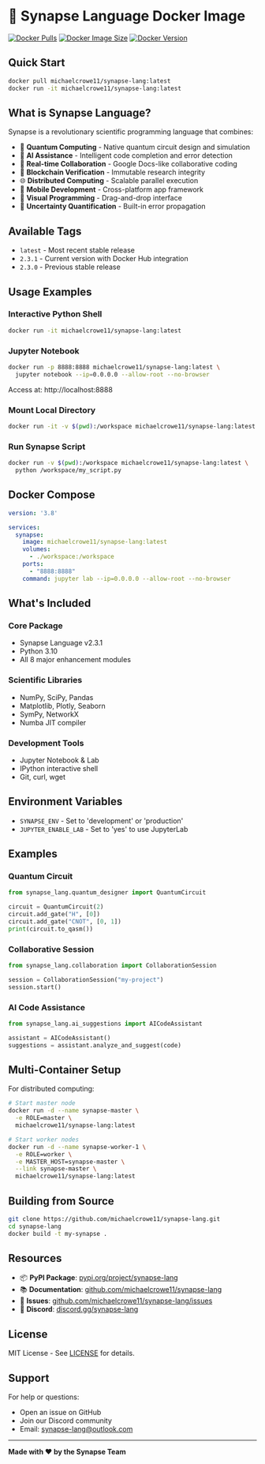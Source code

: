 # 🐳 Synapse Language Docker Image

[![Docker Pulls](https://img.shields.io/docker/pulls/michaelcrowe11/synapse-lang)](https://hub.docker.com/r/michaelcrowe11/synapse-lang)
[![Docker Image Size](https://img.shields.io/docker/image-size/michaelcrowe11/synapse-lang)](https://hub.docker.com/r/michaelcrowe11/synapse-lang)
[![Docker Version](https://img.shields.io/docker/v/michaelcrowe11/synapse-lang)](https://hub.docker.com/r/michaelcrowe11/synapse-lang)

## Quick Start

```bash
docker pull michaelcrowe11/synapse-lang:latest
docker run -it michaelcrowe11/synapse-lang:latest
```

## What is Synapse Language?

Synapse is a revolutionary scientific programming language that combines:
- 🔬 **Quantum Computing** - Native quantum circuit design and simulation
- 🤖 **AI Assistance** - Intelligent code completion and error detection
- 👥 **Real-time Collaboration** - Google Docs-like collaborative coding
- 🔐 **Blockchain Verification** - Immutable research integrity
- 🌐 **Distributed Computing** - Scalable parallel execution
- 📱 **Mobile Development** - Cross-platform app framework
- 🎨 **Visual Programming** - Drag-and-drop interface
- 🔢 **Uncertainty Quantification** - Built-in error propagation

## Available Tags

- `latest` - Most recent stable release
- `2.3.1` - Current version with Docker Hub integration
- `2.3.0` - Previous stable release

## Usage Examples

### Interactive Python Shell
```bash
docker run -it michaelcrowe11/synapse-lang:latest
```

### Jupyter Notebook
```bash
docker run -p 8888:8888 michaelcrowe11/synapse-lang:latest \
  jupyter notebook --ip=0.0.0.0 --allow-root --no-browser
```
Access at: http://localhost:8888

### Mount Local Directory
```bash
docker run -it -v $(pwd):/workspace michaelcrowe11/synapse-lang:latest
```

### Run Synapse Script
```bash
docker run -v $(pwd):/workspace michaelcrowe11/synapse-lang:latest \
  python /workspace/my_script.py
```

## Docker Compose

```yaml
version: '3.8'

services:
  synapse:
    image: michaelcrowe11/synapse-lang:latest
    volumes:
      - ./workspace:/workspace
    ports:
      - "8888:8888"
    command: jupyter lab --ip=0.0.0.0 --allow-root --no-browser
```

## What's Included

### Core Package
- Synapse Language v2.3.1
- Python 3.10
- All 8 major enhancement modules

### Scientific Libraries
- NumPy, SciPy, Pandas
- Matplotlib, Plotly, Seaborn
- SymPy, NetworkX
- Numba JIT compiler

### Development Tools
- Jupyter Notebook & Lab
- IPython interactive shell
- Git, curl, wget

## Environment Variables

- `SYNAPSE_ENV` - Set to 'development' or 'production'
- `JUPYTER_ENABLE_LAB` - Set to 'yes' to use JupyterLab

## Examples

### Quantum Circuit
```python
from synapse_lang.quantum_designer import QuantumCircuit

circuit = QuantumCircuit(2)
circuit.add_gate("H", [0])
circuit.add_gate("CNOT", [0, 1])
print(circuit.to_qasm())
```

### Collaborative Session
```python
from synapse_lang.collaboration import CollaborationSession

session = CollaborationSession("my-project")
session.start()
```

### AI Code Assistance
```python
from synapse_lang.ai_suggestions import AICodeAssistant

assistant = AICodeAssistant()
suggestions = assistant.analyze_and_suggest(code)
```

## Multi-Container Setup

For distributed computing:

```bash
# Start master node
docker run -d --name synapse-master \
  -e ROLE=master \
  michaelcrowe11/synapse-lang:latest

# Start worker nodes
docker run -d --name synapse-worker-1 \
  -e ROLE=worker \
  -e MASTER_HOST=synapse-master \
  --link synapse-master \
  michaelcrowe11/synapse-lang:latest
```

## Building from Source

```bash
git clone https://github.com/michaelcrowe11/synapse-lang.git
cd synapse-lang
docker build -t my-synapse .
```

## Resources

- 📦 **PyPI Package**: [pypi.org/project/synapse-lang](https://pypi.org/project/synapse-lang/)
- 📚 **Documentation**: [github.com/michaelcrowe11/synapse-lang](https://github.com/michaelcrowe11/synapse-lang)
- 🐛 **Issues**: [github.com/michaelcrowe11/synapse-lang/issues](https://github.com/michaelcrowe11/synapse-lang/issues)
- 💬 **Discord**: [discord.gg/synapse-lang](https://discord.gg/synapse-lang)

## License

MIT License - See [LICENSE](https://github.com/michaelcrowe11/synapse-lang/blob/main/LICENSE) for details.

## Support

For help or questions:
- Open an issue on GitHub
- Join our Discord community
- Email: synapse-lang@outlook.com

---

**Made with ❤️ by the Synapse Team**